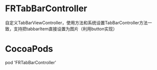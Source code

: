 # FRTabBarController
自定义TabBarViewController，使用方法和系统设置TabBarController方法一致，支持把tabbarItem直接设置为图片（利用button实现）

# CocoaPods
pod 'FRTabBarController'
